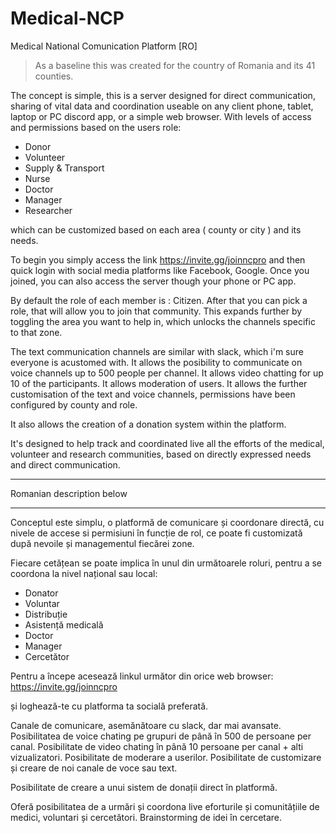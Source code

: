 # Medical-NCP
Medical National Comunication Platform [RO]

> As a baseline this was created for the country of Romania and its 41 counties.

The concept is simple, this is a server designed for direct communication, sharing of vital data and coordination useable on any client phone, tablet, laptop or PC discord app, or a simple web browser. With levels of access and permissions based on the users role:
- Donor
- Volunteer
- Supply & Transport
- Nurse
- Doctor
- Manager
- Researcher

which can be customized based on each area ( county or city ) and its needs.

To begin you simply access the link https://invite.gg/joinncpro and then quick login with social media platforms like Facebook, Google.
Once you joined, you can also access the server though your phone or PC app.

By default the role of each member is : Citizen. After that you can pick a role, that will allow you to join that community.
This expands further by toggling the area you want to help in, which unlocks the channels specific to that zone.

The text communication channels are similar with slack, which i'm sure everyone is acustomed with.
It allows the posibility to communicate on voice channels up to 500 people per channel.
It allows video chatting for up 10 of the participants.
It allows moderation of users.
It allows the further customisation of the text and voice channels, permissions have been configured by county and role.

It also allows the creation of a donation system within the platform.

It's designed to help track and coordinated live all the efforts of the medical, volunteer and research communities, based on directly expressed needs and direct communication.


*********************************************************************************
Romanian description below
*********************************************************************************

Conceptul este simplu, o platformă de comunicare și coordonare directă, cu nivele de accese si permisiuni în funcție de rol, ce poate fi customizată după nevoile și managementul fiecărei zone.

Fiecare cetățean se poate implica în unul din următoarele roluri, pentru a se coordona la nivel național sau local:
- Donator
- Voluntar
- Distribuție
- Asistență medicală
- Doctor
- Manager
- Cercetător

Pentru a începe acesează linkul următor din orice web browser:
https://invite.gg/joinncpro

și loghează-te cu platforma ta socială preferată.

Canale de comunicare, asemănătoare cu slack, dar mai avansate.
Posibilitatea de voice chating pe grupuri de până în 500 de persoane per canal.
Posibilitate de video chating în până 10 persoane per canal + alti vizualizatori.
Posibilitate de moderare a userilor.
Posibilitate de customizare și creare de noi canale de voce sau text.

Posibilitate de creare a unui sistem de donații direct în platformă.

Oferă posibilitatea de a urmări și coordona live eforturile și comunitățiile de medici, voluntari și cercetători. 
Brainstorming de idei în cercetare.

